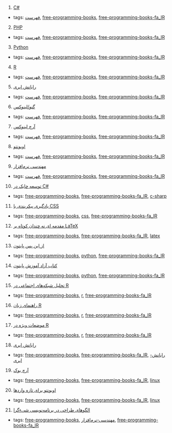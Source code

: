 1. [C#](#c-sharp)
  * tags: [فهرست](tags/فهرست.md), [free-programming-books](tags/free-programming-books.md), [free-programming-books-fa_IR](tags/free-programming-books-fa_IR.md)
2. [PHP](#php)
  * tags: [فهرست](tags/فهرست.md), [free-programming-books](tags/free-programming-books.md), [free-programming-books-fa_IR](tags/free-programming-books-fa_IR.md)
3. [Python](#python)
  * tags: [فهرست](tags/فهرست.md), [free-programming-books](tags/free-programming-books.md), [free-programming-books-fa_IR](tags/free-programming-books-fa_IR.md)
4. [R](#r)
  * tags: [فهرست](tags/فهرست.md), [free-programming-books](tags/free-programming-books.md), [free-programming-books-fa_IR](tags/free-programming-books-fa_IR.md)
5. [رایانش ابری](#%D8%B1%D8%A7%DB%8C%D8%A7%D9%86%D8%B4-%D8%A7%D8%A8%D8%B1%DB%8C)
  * tags: [فهرست](tags/فهرست.md), [free-programming-books](tags/free-programming-books.md), [free-programming-books-fa_IR](tags/free-programming-books-fa_IR.md)
6. [گنو/لینوکس](#%DA%AF%D9%86%D9%88%D9%84%DB%8C%D9%86%D9%88%DA%A9%D8%B3)
  * tags: [فهرست](tags/فهرست.md), [free-programming-books](tags/free-programming-books.md), [free-programming-books-fa_IR](tags/free-programming-books-fa_IR.md)
7. [آرچ لینوکس](#%D8%A2%D8%B1%DA%86-%D9%84%DB%8C%D9%86%D9%88%DA%A9%D8%B3)
  * tags: [فهرست](tags/فهرست.md), [free-programming-books](tags/free-programming-books.md), [free-programming-books-fa_IR](tags/free-programming-books-fa_IR.md)
8. [اوبونتو](#%D8%A7%D9%88%D8%A8%D9%88%D9%86%D8%AA%D9%88)
  * tags: [فهرست](tags/فهرست.md), [free-programming-books](tags/free-programming-books.md), [free-programming-books-fa_IR](tags/free-programming-books-fa_IR.md)
9. [مهندسی نرم‌افزار](#%D9%85%D9%87%D9%86%D8%AF%D8%B3%DB%8C-%D9%86%D8%B1%D9%85%E2%80%8C%D8%A7%D9%81%D8%B2%D8%A7%D8%B1)
  * tags: [فهرست](tags/فهرست.md), [free-programming-books](tags/free-programming-books.md), [free-programming-books-fa_IR](tags/free-programming-books-fa_IR.md)
10. [توسعه چابک در C#](http://agiledevelopment.ir/ebook/)
  * tags: [free-programming-books](tags/free-programming-books.md), [free-programming-books-fa_IR](tags/free-programming-books-fa_IR.md), [c-sharp](tags/c-sharp.md)
11. [یادگیری پیکربندی با CSS](http://fa.learnlayout.com)
  * tags: [free-programming-books](tags/free-programming-books.md), [css](tags/css.md), [free-programming-books-fa_IR](tags/free-programming-books-fa_IR.md)
12. [مقدمه ای نه چندان کوتاه بر LaTeX](http://www.ctan.org/tex-archive/info/lshort/persian)
  * tags: [free-programming-books](tags/free-programming-books.md), [free-programming-books-fa_IR](tags/free-programming-books-fa_IR.md), [latex](tags/latex.md)
13. [از این پس پایتون](http://www.aviny.com/learning/pdf-learning/92-04-05/from-now-python/from-now-python.pdf)
  * tags: [free-programming-books](tags/free-programming-books.md), [python](tags/python.md), [free-programming-books-fa_IR](tags/free-programming-books-fa_IR.md)
14. [کتاب آزاد آموزش پایتون](http://python.coderz.ir)
  * tags: [free-programming-books](tags/free-programming-books.md), [python](tags/python.md), [free-programming-books-fa_IR](tags/free-programming-books-fa_IR.md)
15. [تحلیل شبکه‌های اجتماعی در R](http://cran.r-project.org/doc/contrib/Raeesi-SNA_in_R_in_Farsi.pdf)
  * tags: [free-programming-books](tags/free-programming-books.md), [r](tags/r.md), [free-programming-books-fa_IR](tags/free-programming-books-fa_IR.md)
16. [راهنمای زبان R](http://cran.r-project.org/doc/contrib/Mousavi-R-lang_in_Farsi.pdf)
  * tags: [free-programming-books](tags/free-programming-books.md), [r](tags/r.md), [free-programming-books-fa_IR](tags/free-programming-books-fa_IR.md)
17. [موضعات ویژه در R](http://cran.r-project.org/doc/contrib/Mousavi-R_topics_in_Farsi.pdf)
  * tags: [free-programming-books](tags/free-programming-books.md), [r](tags/r.md), [free-programming-books-fa_IR](tags/free-programming-books-fa_IR.md)
18. [رایانش ابری](http://docs.occc.ir/books/Main%20Book-20110110_2.pdf)
  * tags: [free-programming-books](tags/free-programming-books.md), [free-programming-books-fa_IR](tags/free-programming-books-fa_IR.md), [رایانش-ابری](tags/رایانش-ابری.md)
19. [آرچ بوک](http://linuxreview.ir/archbook/ArchBook-2012-1.pdf)
  * tags: [free-programming-books](tags/free-programming-books.md), [free-programming-books-fa_IR](tags/free-programming-books-fa_IR.md), [linux](tags/linux.md)
20. [اوبونتو برای تازه واردها](http://ubuntu-book.org)
  * tags: [free-programming-books](tags/free-programming-books.md), [free-programming-books-fa_IR](tags/free-programming-books-fa_IR.md), [linux](tags/linux.md)
21. [الگوهای طراحی در برنامه‌نویسی شیء‌گرا](https://github.com/khajavi/Practical-Design-Patterns)
  * tags: [free-programming-books](tags/free-programming-books.md), [مهندسی-نرم‌افزار](tags/مهندسی-نرم‌افزار.md), [free-programming-books-fa_IR](tags/free-programming-books-fa_IR.md)
